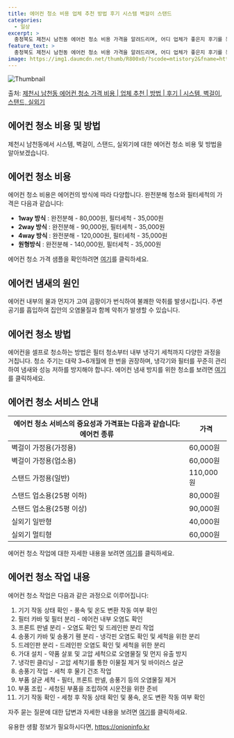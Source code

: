 ```yaml
---
title: 에어컨 청소 비용 업체 추천 방법 후기 시스템 벽걸이 스탠드
categories:
  - 일상
excerpt: >
  충청북도 제천시 남천동 에어컨 청소 비용 가격을 알려드리며, 어디 업체가 좋은지 후기를 통해 알아보겠습니다. 현재 글에서는 시스템, 벽걸이, 스탠드, 실외기 각각에 대해 청소 비용이 나와 있으니 참고하시면 되겠습니다. 에어컨 분해 청소 방법 보기 👈 클릭셀프 에어컨 청소 방법 보기👈 클릭제천시 남천동 에어컨 청소 비용시스템에어컨 방식클리닝방식금액1way 방식에어컨 완전분해80,000원1way 방식에어컨 필터세척35,000원2way 방식에어컨 완전분해90,000원2way 방식에어컨 필터세척35,000원4way 방식에어컨 완전분해120,000원4way 방식에어컨 필터세척35,000원원형방식에어컨 완전분해140,000원원형방식에어컨 필터세척35,000원에어컨 청소 견적 샘플 보기 👈 클릭에어컨 냄새의 원인에어..
feature_text: >
  충청북도 제천시 남천동 에어컨 청소 비용 가격을 알려드리며, 어디 업체가 좋은지 후기를 통해 알아보겠습니다. 현재 글에서는 시스템, 벽걸이, 스탠드, 실외기 각각에 대해 청소 비용이 나와 있으니 참고하시면 되겠습니다. 에어컨 분해 청소 방법 보기 👈 클릭셀프 에어컨 청소 방법 보기👈 클릭제천시 남천동 에어컨 청소 비용시스템에어컨 방식클리닝방식금액1way 방식에어컨 완전분해80,000원1way 방식에어컨 필터세척35,000원2way 방식에어컨 완전분해90,000원2way 방식에어컨 필터세척35,000원4way 방식에어컨 완전분해120,000원4way 방식에어컨 필터세척35,000원원형방식에어컨 완전분해140,000원원형방식에어컨 필터세척35,000원에어컨 청소 견적 샘플 보기 👈 클릭에어컨 냄새의 원인에어..
image: https://img1.daumcdn.net/thumb/R800x0/?scode=mtistory2&fname=https%3A%2F%2Fblog.kakaocdn.net%2Fdn%2FZrC47%2FbtsHxYrTCDs%2FAmu6328PK37QuEftNafxDK%2Fimg.webp
---
```


![Thumbnail](https://img1.daumcdn.net/thumb/R800x0/?scode=mtistory2&fname=https%3A%2F%2Fblog.kakaocdn.net%2Fdn%2FZrC47%2FbtsHxYrTCDs%2FAmu6328PK37QuEftNafxDK%2Fimg.webp)

<p>출처: <a href="https://onioninfo.kr/entry/%EC%A0%9C%EC%B2%9C%EC%8B%9C-%EB%82%A8%EC%B2%9C%EB%8F%99-%EC%97%90%EC%96%B4%EC%BB%A8-%EC%B2%AD%EC%86%8C-%EA%B0%80%EA%B2%A9-%EB%B9%84%EC%9A%A9-%EC%97%85%EC%B2%B4-%EC%B6%94%EC%B2%9C-%EB%B0%A9%EB%B2%95-%ED%9B%84%EA%B8%B0-%EC%8B%9C%EC%8A%A4%ED%85%9C-%EB%B2%BD%EA%B1%B8%EC%9D%B4-%EC%8A%A4%ED%83%A0%EB%93%9C-%EC%8B%A4%EC%99%B8%EA%B8%B0" rel="dofollow">제천시 남천동 에어컨 청소 가격 비용 | 업체 추천 | 방법 | 후기 | 시스템, 벽걸이, 스탠드, 실외기</a> </p>

## 에어컨 청소 비용 및 방법

제천시 남천동에서 시스템, 벽걸이, 스탠드, 실외기에 대한 에어컨 청소 비용 및 방법을 알아보겠습니다.

## 에어컨 청소 비용

에어컨 청소 비용은 에어컨의 방식에 따라 다양합니다. 완전분해 청소와 필터세척의 가격은 다음과 같습니다:

  * **1way 방식** : 완전분해 - 80,000원, 필터세척 - 35,000원
  * **2way 방식** : 완전분해 - 90,000원, 필터세척 - 35,000원
  * **4way 방식** : 완전분해 - 120,000원, 필터세척 - 35,000원
  * **원형방식** : 완전분해 - 140,000원, 필터세척 - 35,000원

에어컨 청소 가격 샘플을 확인하려면 [여기](청소견적링크)를 클릭하세요.



## 에어컨 냄새의 원인

에어컨 내부의 물과 먼지가 고여 곰팡이가 번식하여 불쾌한 악취를 발생시킵니다. 주변 공기를 흡입하여 집안의 오염물질과 함께 악취가 발생할 수
있습니다.



## **에어컨 청소 방법**

에어컨을 셀프로 청소하는 방법은 필터 청소부터 내부 냉각기 세척까지 다양한 과정을 거칩니다. 청소 주기는 대략 3~6개월에 한 번을
권장하며, 냉각기와 필터를 꾸준히 관리하여 냄새와 성능 저하를 방지해야 합니다. 에어컨 냄새 방지를 위한 청소를 보려면
[여기](냄새제거링크)를 클릭하세요.



## 에어컨 청소 서비스 안내

에어컨 청소 서비스의 중요성과 가격표는 다음과 같습니다:  **에어컨 종류** | **가격**  
---|---  
벽걸이 가정용(가정용) | 60,000원  
벽걸이 가정용(업소용) | 60,000원  
스탠드 가정용(일반) | 110,000원  
스탠드 업소용(25평 이하) | 80,000원  
스탠드 업소용(25평 이상) | 90,000원  
실외기 일반형 | 40,000원  
실외기 멀티형 | 60,000원  
에어컨 청소 작업에 대한 자세한 내용을 보려면 [여기](에어컨청소서비스링크)를 클릭하세요.



## **에어컨 청소 작업 내용**

에어컨 청소 작업은 다음과 같은 과정으로 이루어집니다:

  1. 기기 작동 상태 확인 - 풍속 및 온도 변환 작동 여부 확인
  2. 필터 카바 및 필터 분리 - 에어컨 내부 오염도 확인
  3. 프론트 판넬 분리 - 오염도 확인 및 드레인판 분리 작업
  4. 송풍기 카바 및 송풍기 휀 분리 - 냉각핀 오염도 확인 및 세척을 위한 분리
  5. 드레인판 분리 - 드레인판 오염도 확인 및 세척을 위한 분리
  6. 가대 설치 - 약품 살포 및 고압 세척으로 오염물질 및 먼지 유출 방지
  7. 냉각핀 클리닝 - 고압 세척기를 통한 이물질 제거 및 바이러스 살균
  8. 송풍기 작업 - 세척 후 물기 건조 작업
  9. 부품 살균 세척 - 필터, 프론트 판넬, 송풍기 등의 오염물질 제거
  10. 부품 조립 - 세청된 부품을 조립하여 시운전을 위한 준비
  11. 기기 작동 확인 - 세청 후 작동 상태 확인 및 풍속, 온도 변환 작동 여부 확인

자주 묻는 질문에 대한 답변과 자세한 내용을 보려면 [여기](FAQ링크)를 클릭하세요.

 

유용한 생활 정보가 필요하시다면, <a href="https://onioninfo.kr" rel="dofollow">https://onioninfo.kr</a>



